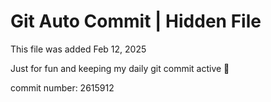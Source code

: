 # Git Auto Commit | Hidden File

This file was added Feb 12, 2025

Just for fun and keeping my daily git commit active 🤪

commit number: 2615912
